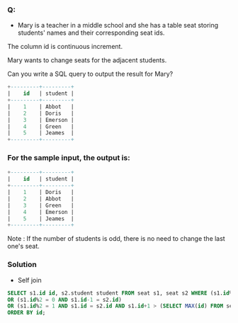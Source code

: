 ### Q:
- Mary is a teacher in a middle school and she has a table seat storing students' names and their corresponding seat ids.  

The column id is continuous increment.  

Mary wants to change seats for the adjacent students.  

Can you write a SQL query to output the result for Mary?  

```sql
+---------+---------+
|    id   | student |
+---------+---------+
|    1    | Abbot   |
|    2    | Doris   |
|    3    | Emerson |
|    4    | Green   |
|    5    | Jeames  |
+---------+---------+
```

### For the sample input, the output is:
```sql
+---------+---------+
|    id   | student |
+---------+---------+
|    1    | Doris   |
|    2    | Abbot   |
|    3    | Green   |
|    4    | Emerson |
|    5    | Jeames  |
+---------+---------+
```
Note : If the number of students is odd, there is no need to change the last one's seat.  
### Solution
- Self join
```sql
SELECT s1.id id, s2.student student FROM seat s1, seat s2 WHERE (s1.id%2 = 1 AND s1.id = s2.id-1)
OR (s1.id%2 = 0 AND s1.id-1 = s2.id)
OR (s1.id%2 = 1 AND s1.id = s2.id AND s1.id+1 > (SELECT MAX(id) FROM seat))
ORDER BY id;   
```